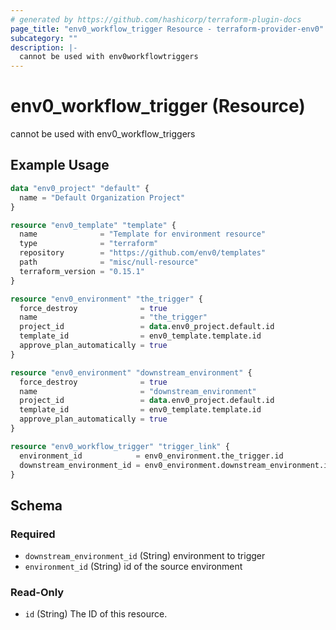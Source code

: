 ```yaml
---
# generated by https://github.com/hashicorp/terraform-plugin-docs
page_title: "env0_workflow_trigger Resource - terraform-provider-env0"
subcategory: ""
description: |-
  cannot be used with env0workflowtriggers
---
```


# env0_workflow_trigger (Resource)

cannot be used with env0_workflow_triggers

## Example Usage

```terraform
data "env0_project" "default" {
  name = "Default Organization Project"
}

resource "env0_template" "template" {
  name              = "Template for environment resource"
  type              = "terraform"
  repository        = "https://github.com/env0/templates"
  path              = "misc/null-resource"
  terraform_version = "0.15.1"
}

resource "env0_environment" "the_trigger" {
  force_destroy              = true
  name                       = "the_trigger"
  project_id                 = data.env0_project.default.id
  template_id                = env0_template.template.id
  approve_plan_automatically = true
}

resource "env0_environment" "downstream_environment" {
  force_destroy              = true
  name                       = "downstream_environment"
  project_id                 = data.env0_project.default.id
  template_id                = env0_template.template.id
  approve_plan_automatically = true
}

resource "env0_workflow_trigger" "trigger_link" {
  environment_id            = env0_environment.the_trigger.id
  downstream_environment_id = env0_environment.downstream_environment.id
}
```

<!-- schema generated by tfplugindocs -->
## Schema

### Required

- `downstream_environment_id` (String) environment to trigger
- `environment_id` (String) id of the source environment

### Read-Only

- `id` (String) The ID of this resource.
